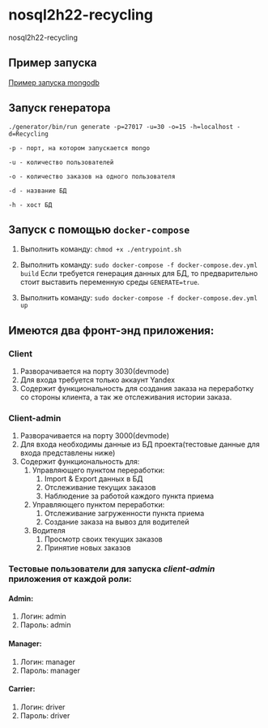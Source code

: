 # nosql2h22-recycling
nosql2h22-recycling

## Пример запуска
[Пример запуска mongodb](https://disk.yandex.ru/i/zjlzet1fwbmBrw)

## Запуск генератора
`./generator/bin/run generate -p=27017 -u=30 -o=15 -h=localhost -d=Recycling`

`-p - порт, на котором запускается mongo`

`-u - количество пользователей`

`-o - количество заказов на одного пользователя`

`-d - название БД`

`-h - хост БД`


## Запуск с помощью `docker-compose`

1. Выполнить команду:
``` chmod +x ./entrypoint.sh ```

2. Выполнить команду:
``` sudo docker-compose -f docker-compose.dev.yml build ```
Если требуется генерация данных для БД, то предварительно стоит выставить переменную среды `GENERATE=true`.

2. Выполнить команду:
``` sudo docker-compose -f docker-compose.dev.yml up ```

## Имеются два фронт-энд приложения:

### Client
1. Разворачивается на порту 3030(devmode)
2. Для входа требуется только аккаунт Yandex
3. Содержит функциональность для создания заказа на переработку со стороны клиента, а так же отслеживания истории заказа.

### Client-admin
1. Разворачивается на порту 3000(devmode)
2. Для входа необходимы данные из БД проекта(тестовые данные для входа представлены ниже)
3. Содержит функциональность для:
    1. Управляющего пунктом переработки:
        1. Import & Export данных в БД
        2. Отслеживание текущих заказов
        3. Наблюдение за работой каждого пункта приема
    2. Управляющего пунктом переработки:
        1. Отслеживание загруженности пункта приема
        2. Создание заказа на вывоз для водителей
    3. Водителя
        1. Просмотр своих текущих заказов
        2. Принятие новых заказов

### Тестовые пользователи для запуска *client-admin* приложения от каждой роли:
#### Admin:
1. Логин: admin
2. Пароль: admin

#### Manager:
1. Логин: manager
2. Пароль: manager

#### Carrier:
1. Логин: driver
2. Пароль: driver




